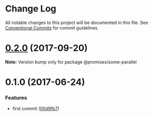 # Change Log

All notable changes to this project will be documented in this file.
See [Conventional Commits](https://conventionalcommits.org) for commit guidelines.

<a name="0.2.0"></a>
# [0.2.0](https://github.com/yisraelx/promises/compare/v0.1.0...v0.2.0) (2017-09-20)




**Note:** Version bump only for package @promises/some-parallel

<a name="0.1.0"></a>
# 0.1.0 (2017-06-24)


### Features

* first commit ([00d9fb7](https://github.com/yisraelx/promises/commit/00d9fb7))
